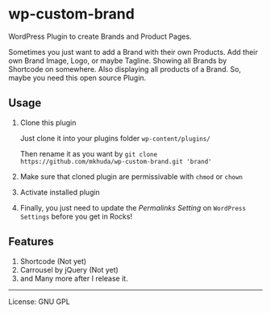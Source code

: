 # wp-custom-brand
WordPress Plugin to create Brands and Product Pages.

Sometimes you just want to add a Brand with their own Products. Add their own Brand Image, Logo, or maybe Tagline. Showing all Brands by Shortcode on somewhere. Also displaying all products of a Brand. So, maybe you need this open source Plugin.

## Usage
1. Clone this plugin
   
   Just clone it into your plugins folder `wp-content/plugins/`
   
   Then rename it as you want by `git clone https://github.com/mkhuda/wp-custom-brand.git 'brand'`
   
2. Make sure that cloned plugin are permissivable with `chmod` or `chown`
3. Activate installed plugin
4. Finally, you just need to update the *Permalinks Setting* on `WordPress Settings` before you get in Rocks!

## Features
1. Shortcode (Not yet)
2. Carrousel by jQuery (Not yet)
3. and Many more after I release it.

---
License: GNU GPL